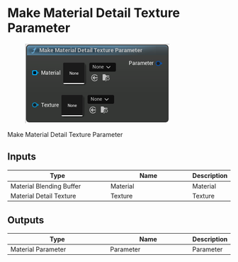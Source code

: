 # Make Material Detail Texture Parameter

<div align="left" data-full-width="false">

<figure><img src="Make_Material_Detail_Texture_Parameter.png" alt=""><figcaption></figcaption></figure>

</div>

Make Material Detail Texture Parameter

## Inputs

<table>
<thead><tr><th width="250">Type</th><th width="200">Name</th><th>Description</th></tr></thead>
<tbody>
<tr><td>Material Blending Buffer</td><td>Material</td><td>Material</td></tr>
<tr><td>Material Detail Texture</td><td>Texture</td><td>Texture</td></tr>
</tbody>
</table>

## Outputs

<table>
<thead><tr><th width="250">Type</th><th width="200">Name</th><th>Description</th></tr></thead>
<tbody>
<tr><td>Material Parameter</td><td>Parameter</td><td>Parameter</td></tr>
</tbody>
</table>